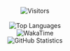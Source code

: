<p align="center">
 <img alt="Visitors" src="https://visitor-badge.laobi.icu/badge?page_id=WilliamVenner"/>
 <br/><br/>
<img alt="Top Languages" src="https://github-readme-stats.vercel.app/api/top-langs/?username=WilliamVenner&layout=compact&hide_border=true&bg_color=ffffff&langs_count=999">
 <br/>
<img alt="WakaTime" src="https://github-readme-stats.vercel.app/api/wakatime?username=WilliamVenner&layout=compact&custom_title=My%20Week"/>
  <br/>
<img alt="GitHub Statistics" src="https://github-readme-stats.vercel.app/api?username=WilliamVenner&hide_border=true&bg_color=ffffff&count_private=true&show_icons=true&include_all_commits=true">
</p>
